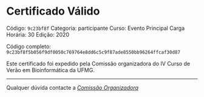 # Certificado Válido

Código: `9c23bf8f`
Categoria: participante
Curso: Evento Principal
Carga Horária: 30
Edição: 2020


Código completo: `9c23bf8f5b056f9df0050c769764e8dd6c5c9f87ade8550bb96264ffcaf30d87`


Este certificado foi expedido pela Comissão organizadora do IV Curso de Verão em Bioinformática da UFMG.

----

Qualquer dúvida contacte a [_Comissão Organizadora_](<mailto:cursobioinfoufmg@gmail.com$subject=[Certificados]>)

